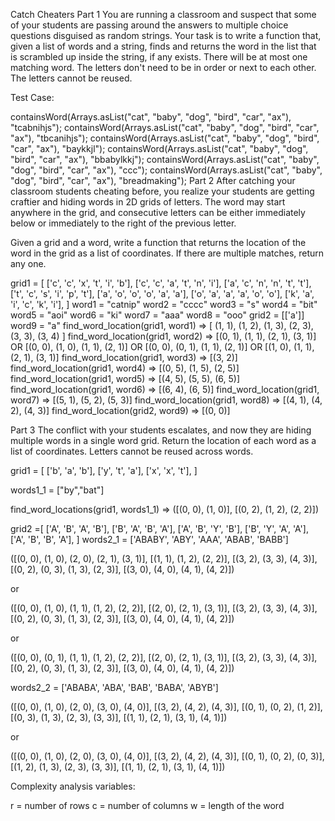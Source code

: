 Catch Cheaters
Part 1
You are running a classroom and suspect that some of your students are passing around the answers to multiple choice questions disguised as random strings. Your task is to write a function that, given a list of words and a string, finds and returns the word in the list that is scrambled up inside the string, if any exists. There will be at most one matching word. The letters don't need to be in order or next to each other. The letters cannot be reused.

Test  Case:

containsWord(Arrays.asList("cat", "baby", "dog", "bird", "car", "ax"), "tcabnihjs");
containsWord(Arrays.asList("cat", "baby", "dog", "bird", "car", "ax"), "tbcanihjs");
containsWord(Arrays.asList("cat", "baby", "dog", "bird", "car", "ax"), "baykkjl");
containsWord(Arrays.asList("cat", "baby", "dog", "bird", "car", "ax"), "bbabylkkj");
containsWord(Arrays.asList("cat", "baby", "dog", "bird", "car", "ax"), "ccc");
containsWord(Arrays.asList("cat", "baby", "dog", "bird", "car", "ax"), "breadmaking");
Part 2
After catching your classroom students cheating before, you realize your students are getting craftier and hiding words in 2D grids of letters. The word may start anywhere in the grid, and consecutive letters can be either immediately below or immediately to the right of the previous letter.

Given a grid and a word, write a function that returns the location of the word in the grid as a list of coordinates. If there are multiple matches, return any one.

grid1 = [
['c', 'c', 'x', 't', 'i', 'b'],
['c', 'c', 'a', 't', 'n', 'i'],
['a', 'c', 'n', 'n', 't', 't'],
['t', 'c', 's', 'i', 'p', 't'],
['a', 'o', 'o', 'o', 'a', 'a'],
['o', 'a', 'a', 'a', 'o', 'o'],
['k', 'a', 'i', 'c', 'k', 'i'],
]
word1 = "catnip"
word2 = "cccc"
word3 = "s"
word4 = "bit"
word5 = "aoi"
word6 = "ki"
word7 = "aaa"
word8 = "ooo"
grid2 = [['a']]
word9 = "a"
find_word_location(grid1, word1) => [ (1, 1), (1, 2), (1, 3), (2, 3), (3, 3), (3, 4) ]
find_word_location(grid1, word2) =>
[(0, 1), (1, 1), (2, 1), (3, 1)]
OR [(0, 0), (1, 0), (1, 1), (2, 1)]
OR [(0, 0), (0, 1), (1, 1), (2, 1)]
OR [(1, 0), (1, 1), (2, 1), (3, 1)]
find_word_location(grid1, word3) => [(3, 2)]
find_word_location(grid1, word4) => [(0, 5), (1, 5), (2, 5)]
find_word_location(grid1, word5) => [(4, 5), (5, 5), (6, 5)]
find_word_location(grid1, word6) => [(6, 4), (6, 5)]
find_word_location(grid1, word7) => [(5, 1), (5, 2), (5, 3)]
find_word_location(grid1, word8) => [(4, 1), (4, 2), (4, 3)]
find_word_location(grid2, word9) => [(0, 0)]


Part 3
The conflict with your students escalates, and now they are hiding multiple words in a single word grid. Return the location of each word as a list of coordinates. Letters cannot be reused across words.

grid1 = [
['b', 'a', 'b'],
['y', 't', 'a'],
['x', 'x', 't'],
]

words1_1 = ["by","bat"]

find_word_locations(grid1, words1_1) =>
([(0, 0), (1, 0)],
[(0, 2), (1, 2), (2, 2)])

grid2 =[
['A', 'B', 'A', 'B'],
['B', 'A', 'B', 'A'],
['A', 'B', 'Y', 'B'],
['B', 'Y', 'A', 'A'],
['A', 'B', 'B', 'A'],
]
words2_1 = ['ABABY', 'ABY', 'AAA', 'ABAB', 'BABB']

([(0, 0), (1, 0), (2, 0), (2, 1), (3, 1)],
[(1, 1), (1, 2), (2, 2)],
[(3, 2), (3, 3), (4, 3)],
[(0, 2), (0, 3), (1, 3), (2, 3)],
[(3, 0), (4, 0), (4, 1), (4, 2)])

or

([(0, 0), (1, 0), (1, 1), (1, 2), (2, 2)],
[(2, 0), (2, 1), (3, 1)],
[(3, 2), (3, 3), (4, 3)],
[(0, 2), (0, 3), (1, 3), (2, 3)],
[(3, 0), (4, 0), (4, 1), (4, 2)])

or

([(0, 0), (0, 1), (1, 1), (1, 2), (2, 2)],
[(2, 0), (2, 1), (3, 1)],
[(3, 2), (3, 3), (4, 3)],
[(0, 2), (0, 3), (1, 3), (2, 3)],
[(3, 0), (4, 0), (4, 1), (4, 2)])

words2_2 = ['ABABA', 'ABA', 'BAB', 'BABA', 'ABYB']

([(0, 0), (1, 0), (2, 0), (3, 0), (4, 0)],
[(3, 2), (4, 2), (4, 3)],
[(0, 1), (0, 2), (1, 2)],
[(0, 3), (1, 3), (2, 3), (3, 3)],
[(1, 1), (2, 1), (3, 1), (4, 1)])

or

([(0, 0), (1, 0), (2, 0), (3, 0), (4, 0)],
[(3, 2), (4, 2), (4, 3)],
[(0, 1), (0, 2), (0, 3)],
[(1, 2), (1, 3), (2, 3), (3, 3)],
[(1, 1), (2, 1), (3, 1), (4, 1)])


Complexity analysis variables:

r = number of rows
c = number of columns
w = length of the word